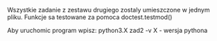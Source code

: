 Wszystkie zadanie z zestawu drugiego zostaly umieszczone w jednym pliku.
Funkcje sa testowane za pomoca doctest.testmod()

Aby uruchomic program wpisz:
python3.X zad2 -v
X - wersja pythona
